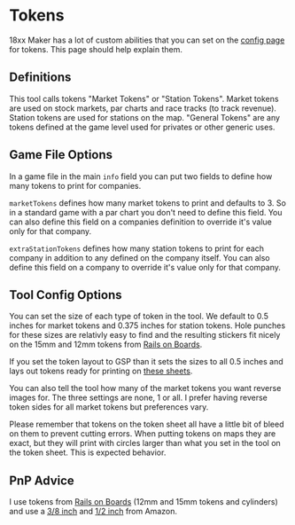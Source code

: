 # Tokens

18xx Maker has a lot of custom abilities that you can set on the [config
page](?config) for tokens. This page should help explain them.

## Definitions

This tool calls tokens "Market Tokens" or "Station Tokens". Market tokens are
used on stock markets, par charts and race tracks (to track revenue). Station
tokens are used for stations on the map. "General Tokens" are any tokens defined
at the game level used for privates or other generic uses.

## Game File Options

In a game file in the main `info` field you can put two fields to define how
many tokens to print for companies.

`marketTokens` defines how many market tokens to print and defaults to 3. So in
a standard game with a par chart you don't need to define this field. You can
also define this field on a companies definition to override it's value only for
that company.

`extraStationTokens` defines how many station tokens to print for each company
in addition to any defined on the company itself. You can also define this field
on a company to override it's value only for that company.

## Tool Config Options

You can set the size of each type of token in the tool. We default to 0.5 inches
for market tokens and 0.375 inches for station tokens. Hole punches for these
sizes are relativly easy to find and the resulting stickers fit nicely on the
15mm and 12mm tokens from [Rails on Boards](https://www.railsonboards.com/).

If you set the token layout to GSP than it sets the sizes to all 0.5 inches and
lays out tokens ready for printing on [these
sheets](https://www.amazon.com/Round-Circle-Labels-White-Printer/dp/B0731PSJLR/).

You can also tell the tool how many of the market tokens you want reverse images
for. The three settings are none, 1 or all. I prefer having reverse token sides
for all market tokens but preferences vary.

Please remember that tokens on the token sheet all have a little bit of bleed on
them to prevent cutting errors. When putting tokens on maps they are exact, but
they will print with circles larger than what you set in the tool on the token
sheet. This is expected behavior.

## PnP Advice

I use tokens from [Rails on Boards](https://www.railsonboards.com/) (12mm and
15mm tokens and cylinders) and use a [3/8
inch](https://www.amazon.com/gp/product/B0090JVDMQ/) and [1/2
inch](https://www.amazon.com/gp/product/B0090JVDNA/) from Amazon.
